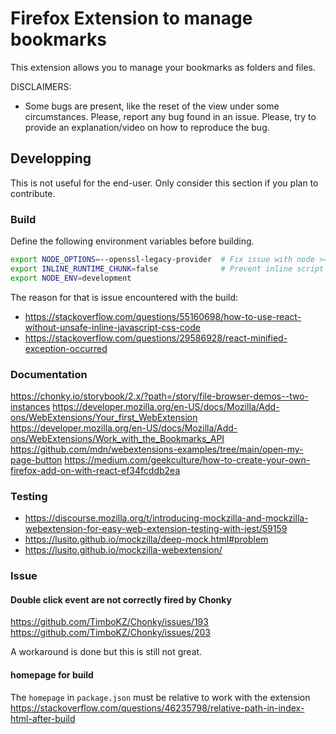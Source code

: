 # Firefox Extension to manage bookmarks

This extension allows you to manage your bookmarks as folders and files.

DISCLAIMERS:
* Some bugs are present, like the reset of the view under some circumstances.
  Please, report any bug found in an issue. Please, try to provide an explanation/video on how to reproduce the bug.
   


## Developping
This is not useful for the end-user. Only consider this section if you plan to contribute.

### Build
Define the following environment variables before building.
```bash
export NODE_OPTIONS=--openssl-legacy-provider  # Fix issue with node >=18.0 and Chonky
export INLINE_RUNTIME_CHUNK=false              # Prevent inline script tags
export NODE_ENV=development
```
The reason for that is issue encountered with the build:
* https://stackoverflow.com/questions/55160698/how-to-use-react-without-unsafe-inline-javascript-css-code
* https://stackoverflow.com/questions/29586928/react-minified-exception-occurred


### Documentation
https://chonky.io/storybook/2.x/?path=/story/file-browser-demos--two-instances
https://developer.mozilla.org/en-US/docs/Mozilla/Add-ons/WebExtensions/Your_first_WebExtension
https://developer.mozilla.org/en-US/docs/Mozilla/Add-ons/WebExtensions/Work_with_the_Bookmarks_API
https://github.com/mdn/webextensions-examples/tree/main/open-my-page-button
https://medium.com/geekculture/how-to-create-your-own-firefox-add-on-with-react-ef34fcddb2ea

### Testing
* https://discourse.mozilla.org/t/introducing-mockzilla-and-mockzilla-webextension-for-easy-web-extension-testing-with-jest/59159
* https://lusito.github.io/mockzilla/deep-mock.html#problem
* https://lusito.github.io/mockzilla-webextension/

### Issue
#### Double click event are not correctly fired by Chonky

https://github.com/TimboKZ/Chonky/issues/193
https://github.com/TimboKZ/Chonky/issues/203

A workaround is done but this is still not great.

#### homepage for build
The `homepage` in `package.json` must be relative to work with the extension
https://stackoverflow.com/questions/46235798/relative-path-in-index-html-after-build




